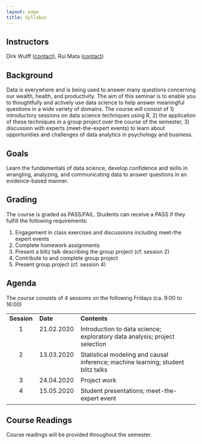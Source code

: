 ```yaml
---
layout: page
title: Syllabus
---
```


## Instructors
Dirk Wulff (<a href="mailto:dirk.wulff@unibas.ch">contact</a>), Rui Mata (<a href="mailto:rui.mata@unibas.ch">contact</a>)

## Background
Data is everywhere and is being used to answer many questions concerning our wealth, health, and productivity. The aim of this seminar is to enable you to thoughtfully and actively use data science to help answer meaningful questions in a wide variety of domains. The course will consist of 1) introductory sessions on data science techniques using R, 2) the application of these techniques in a group project over the course of the semester, 3) discussion with experts (meet-the-expert events) to learn about opportunities and challenges of data analytics in psychology and business.

## Goals
Learn the fundamentals of data science, develop confidence and skills in wrangling, analyzing, and communicating data to answer questions in an evidence-based manner.

## Grading
The course is graded as PASS/FAIL. Students can receive a PASS if they fulfill the following requirements:
1. Engagement in class exercises and discussions including meet-the expert events
2. Complete homework assignments
3. Present a blitz talk describing the group project (cf. session 2)
4. Contribute to and complete group project
5. Present group project (cf. session 4)

## Agenda
The course consists of 4 sessions on the following Fridays (ca. 9:00 to 16:00)

<style>
td {
  padding-right: 10px;
  padding-bottom: 6px;
  vertical-align: top;
}
</style>

<table cellspacing="0" cellpadding="0">
<tr>
  <td><b>Session</b></td>
  <td><b>Date</b></td>
  <td><b>Contents</b></td>
</tr>
<tr>
  <td style="text-align:center">1</td>
  <td style="text-align:center">21.02.2020</td>
  <td>Introduction to data science; exploratory data analysis; project selection</td>
</tr>
<tr>
  <td style="text-align:center">2</td>
  <td style="text-align:center">13.03.2020</td>
  <td>Statistical modeling and causal inference; machine learning; student blitz talks</td>
</tr>
<tr>
  <td style="text-align:center">3</td>
  <td style="text-align:center">24.04.2020</td>
  <td>Project work</td>
</tr>
<tr>
  <td style="text-align:center">4</td>
  <td style="text-align:center">15.05.2020</td>
  <td>Student presentations; meet-the-expert event</td>
</tr>
</table>

## Course Readings
Course readings will be provided throughout the semester.
